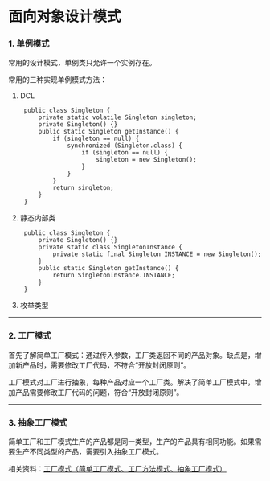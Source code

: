 # 面向对象设计模式

### 1. 单例模式

常用的设计模式，单例类只允许一个实例存在。

常用的三种实现单例模式方法：

1. DCL

		public class Singleton {
		    private static volatile Singleton singleton;
		    private Singleton() {}
		    public static Singleton getInstance() {
		        if (singleton == null) {
		            synchronized (Singleton.class) {
		                if (singleton == null) {
		                    singleton = new Singleton();
		                }
		            }
		        }
		        return singleton;
		    }
		}

2. 静态内部类

		public class Singleton {
		    private Singleton() {}
		    private static class SingletonInstance {
		        private static final Singleton INSTANCE = new Singleton();
		    }
		    public static Singleton getInstance() {
		        return SingletonInstance.INSTANCE;
		    }
		}

3. 枚举类型 

----------

### 2. 工厂模式

首先了解简单工厂模式：通过传入参数，工厂类返回不同的产品对象。缺点是，增加新产品时，需要修改工厂代码，不符合“开放封闭原则”。

工厂模式对工厂进行抽象，每种产品对应一个工厂类。解决了简单工厂模式中，增加产品需要修改工厂代码的问题，符合“开放封闭原则”。

----------

### 3. 抽象工厂模式

简单工厂和工厂模式生产的产品都是同一类型，生产的产品具有相同功能。如果需要生产不同类型的产品，需要引入抽象工厂模式。

相关资料：[工厂模式（简单工厂模式、工厂方法模式、抽象工厂模式）](https://blog.csdn.net/qq_22238021/article/details/79832092)